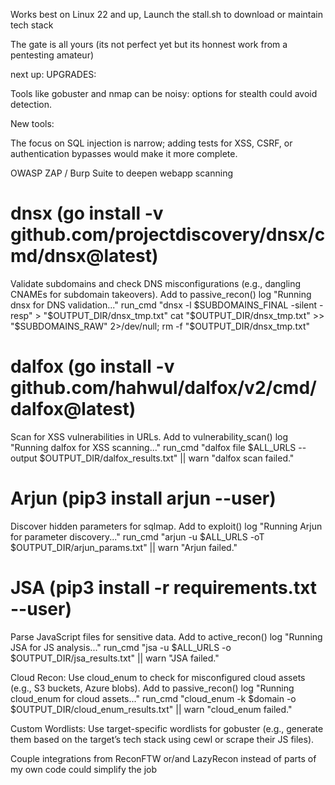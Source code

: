 Works best on Linux 22 and up, Launch the stall.sh to download or maintain tech stack

The gate is all yours (its not perfect yet but its honnest work from a pentesting amateur)




next up: 
UPGRADES:

Tools like gobuster and nmap can be noisy: options for stealth could avoid detection.

New tools:

The focus on SQL injection is narrow; adding tests for XSS, CSRF, or authentication bypasses would make it more complete.

OWASP ZAP / Burp Suite
to deepen webapp scanning

# dnsx (go install -v github.com/projectdiscovery/dnsx/cmd/dnsx@latest)
Validate subdomains and check DNS misconfigurations (e.g., dangling CNAMEs for subdomain takeovers).
Add to passive_recon()
log "Running dnsx for DNS validation..."
run_cmd "dnsx -l $SUBDOMAINS_FINAL -silent -resp" > "$OUTPUT_DIR/dnsx_tmp.txt"
cat "$OUTPUT_DIR/dnsx_tmp.txt" >> "$SUBDOMAINS_RAW" 2>/dev/null; rm -f "$OUTPUT_DIR/dnsx_tmp.txt"

# dalfox (go install -v github.com/hahwul/dalfox/v2/cmd/dalfox@latest)
Scan for XSS vulnerabilities in URLs.
Add to vulnerability_scan()
log "Running dalfox for XSS scanning..."
run_cmd "dalfox file $ALL_URLS --output $OUTPUT_DIR/dalfox_results.txt" || warn "dalfox scan failed."

# Arjun (pip3 install arjun --user)
Discover hidden parameters for sqlmap.
Add to exploit()
log "Running Arjun for parameter discovery..."
run_cmd "arjun -u $ALL_URLS -oT $OUTPUT_DIR/arjun_params.txt" || warn "Arjun failed."

# JSA (pip3 install -r requirements.txt --user)
Parse JavaScript files for sensitive data.
Add to active_recon()
log "Running JSA for JS analysis..."
run_cmd "jsa -u $ALL_URLS -o $OUTPUT_DIR/jsa_results.txt" || warn "JSA failed."

Cloud Recon:
Use cloud_enum to check for misconfigured cloud assets (e.g., S3 buckets, Azure blobs).
Add to passive_recon()
log "Running cloud_enum for cloud assets..."
run_cmd "cloud_enum -k $domain -o $OUTPUT_DIR/cloud_enum_results.txt" || warn "cloud_enum failed."

Custom Wordlists: Use target-specific wordlists for gobuster (e.g., generate them based on the target’s tech stack using cewl or scrape their JS files).

Couple integrations from ReconFTW or/and LazyRecon instead of parts of my own code could simplify the job
